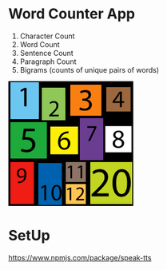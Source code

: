 # Word Counter App

1. Character Count
2. Word Count
3. Sentence Count
4. Paragraph Count
5. Bigrams (counts of unique pairs of words)

![alt text](src/assets/images/count.png)

# SetUp


https://www.npmjs.com/package/speak-tts
